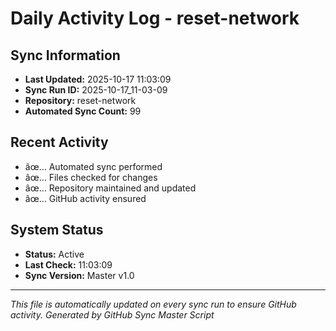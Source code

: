 ﻿# Daily Activity Log - reset-network

## Sync Information
- **Last Updated:** 2025-10-17 11:03:09
- **Sync Run ID:** 2025-10-17_11-03-09
- **Repository:** reset-network
- **Automated Sync Count:** 99

## Recent Activity
- âœ… Automated sync performed
- âœ… Files checked for changes
- âœ… Repository maintained and updated
- âœ… GitHub activity ensured

## System Status
- **Status:** Active
- **Last Check:** 11:03:09
- **Sync Version:** Master v1.0

---
*This file is automatically updated on every sync run to ensure GitHub activity.*
*Generated by GitHub Sync Master Script*
